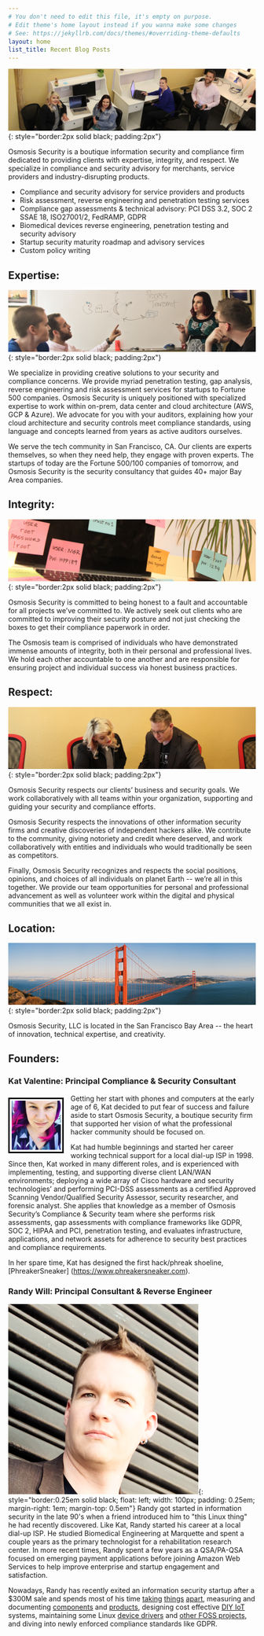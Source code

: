 ```yaml
---
# You don't need to edit this file, it's empty on purpose.
# Edit theme's home layout instead if you wanna make some changes
# See: https://jekyllrb.com/docs/themes/#overriding-theme-defaults
layout: home
list_title: Recent Blog Posts
---
```

![Group Photo](/assets/group_photo.jpg){: style="border:2px solid black; padding:2px"}

Osmosis Security is a boutique information security and compliance firm dedicated to providing clients with expertise, integrity, and respect. We specialize in compliance and security advisory for merchants, service providers and industry-disrupting products.

* Compliance and security advisory for service providers and products
* Risk assessment, reverse engineering and penetration testing services
* Compliance gap assessments & technical advisory: PCI DSS 3.2, SOC 2 SSAE 18, ISO27001/2, FedRAMP, GDPR
* Biomedical devices reverse engineering, penetration testing and security advisory
* Startup security maturity roadmap and advisory services
* Custom policy writing

## Expertise:

![Expertise](/assets/expertise.jpg){: style="border:2px solid black; padding:2px"}

We specialize in providing creative solutions to your security and compliance concerns. We provide myriad penetration testing, gap analysis, reverse engineering and risk assessment services for startups to Fortune 500 companies. Osmosis Security is uniquely positioned with specialized expertise to work within on-prem, data center and cloud architecture (AWS, GCP & Azure). We advocate for you with your auditors, explaining how your cloud architecture and security controls meet compliance standards, using language and concepts learned from years as active auditors ourselves.

We serve the tech community in San Francisco, CA. Our clients are experts themselves, so when they need help, they engage with proven experts. The startups of today are the Fortune 500/100 companies of tomorrow, and Osmosis Security is the security consultancy that guides 40+ major Bay Area companies.

## Integrity:

![Password Post-its](/assets/password_post_its.jpg){: style="border:2px solid black; padding:2px"}

Osmosis Security is committed to being honest to a fault and accountable for all projects we’ve committed to. We actively seek out clients who are committed to improving their security posture and not just checking the boxes to get their compliance paperwork in order.

The Osmosis team is comprised of individuals who have demonstrated immense amounts of integrity, both in their personal and professional lives. We hold each other accountable to one another and are responsible for ensuring project and individual success via honest business practices.

## Respect:

![Respect](/assets/respect.jpg){: style="border:2px solid black; padding:2px"}

Osmosis Security respects our clients’ business and security goals.  We work collaboratively with all teams within your organization, supporting and guiding your security and compliance efforts.

Osmosis Security respects the innovations of other information security firms and creative discoveries of independent hackers alike.  We contribute to the community, giving notoriety and credit where deserved, and work collaboratively with entities and individuals who would traditionally be seen as competitors.

Finally, Osmosis Security recognizes and respects the social positions, opinions, and choices of all individuals on planet Earth -- we’re all in this together.  We provide our team opportunities for personal and professional advancement as well as volunteer work within the digital and physical communities that we all exist in.

## Location:

![Golden Gate Bridge](/assets/golden_gate_bridge.jpg){: style="border:2px solid black; padding:2px"}

Osmosis Security, LLC is located in the San Francisco Bay Area -- the heart of innovation, technical expertise, and creativity.

## Founders:

### Kat Valentine: Principal Compliance & Security Consultant

<img src="/assets/kat.jpg" style="border:0.25em solid black; float: left; width: 100px; padding: 0.25em; margin-right: 1em; margin-top: 0.5em"/>Getting her start with phones and computers at the early age of 6, Kat decided to put fear of success and failure aside to start Osmosis Security, a boutique security firm that supported her vision of what the professional hacker community should be focused on.

Kat had humble beginnings and started her career working technical support for a local dial-up ISP in 1998. Since then, Kat  worked in many different roles, and is experienced with implementing, testing, and supporting diverse client LAN/WAN environments; deploying a wide array of Cisco hardware and security technologies’ and performing PCI-DSS assessments as a certified Approved Scanning Vendor/Qualified Security Assessor, security researcher, and forensic analyst. She applies that knowledge as a member of Osmosis Security’s Compliance & Security team where she performs risk assessments, gap assessments with compliance frameworks like GDPR, SOC 2, HIPAA and PCI, penetration testing, and evaluates infrastructure, applications, and network assets for adherence to security best practices and compliance requirements. 

In her spare time, Kat has designed the first hack/phreak shoeline, [PhreakerSneaker] (https://www.phreakersneaker.com).

### Randy Will: Principal Consultant & Reverse Engineer

![Randy](/assets/randy.jpg){: style="border:0.25em solid black; float: left; width: 100px; padding: 0.25em; margin-right: 1em; margin-top: 0.5em"} Randy got started in information security in the late 90's when a friend introduced him to "this Linux thing" he had recently discovered.  Like Kat, Randy started his career at a local dial-up ISP.  He studied Biomedical Engineering at Marquette and spent a couple years as the primary technologist for a rehabilitation research center.  In more recent times, Randy spent a few years as a QSA/PA-QSA focused on emerging payment applications before joining Amazon Web Services to help improve enterprise and startup engagement and satisfaction.

Nowadays, Randy has recently exited an information security startup after a $300M sale and spends most of his time [taking](http://www.wolfteck.com/zm-w0002/) [things](http://www.wolfteck.com/kossel/) [apart](http://www.wolfteck.com/candyhouse/), measuring and documenting [components](http://www.wolfteck.com/2018/04/29/maytronics_diagnostic_2010_2410075lf_rev_01/) and [products](http://www.wolfteck.com/2018/01/27/mini_hifi_bakeoff/), designing cost effective [DIY IoT](http://www.wolfteck.com/orac/) systems, maintaining some Linux [device drivers](https://github.com/cilynx/rtl88x2BU_WiFi_linux_v5.2.4.4_25643.20171212_COEX20171012-5044) and [other FOSS projects](https://github.com/cilynx), and diving into newly enforced compliance standards like GDPR.
